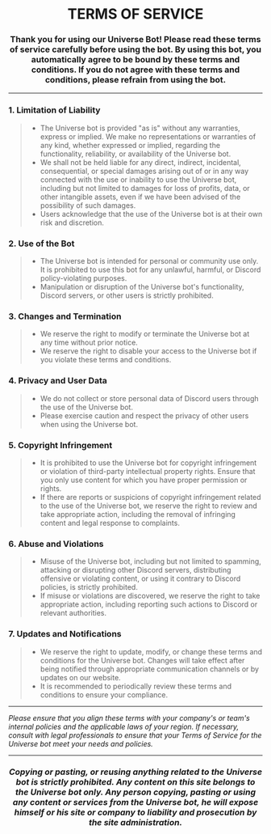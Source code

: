 <h1 align="center">TERMS OF SERVICE</h1>

<h3 align="center">
  Thank you for using our Universe Bot! Please read these terms of service carefully before using the bot. By using this bot, you automatically agree to be bound by these terms and conditions. If you do not agree with these terms and conditions, please refrain from using the bot.
</h3>

------
### 1. Limitation of Liability
> - The Universe bot is provided "as is" without any warranties, express or implied. We make no representations or warranties of any kind, whether expressed or implied, regarding the functionality, reliability, or availability of the Universe bot.
> - We shall not be held liable for any direct, indirect, incidental, consequential, or special damages arising out of or in any way connected with the use or inability to use the Universe bot, including but not limited to damages for loss of profits, data, or other intangible assets, even if we have been advised of the possibility of such damages.
> - Users acknowledge that the use of the Universe bot is at their own risk and discretion.

### 2. Use of the Bot
> - The Universe bot is intended for personal or community use only. It is prohibited to use this bot for any unlawful, harmful, or Discord policy-violating purposes.
> - Manipulation or disruption of the Universe bot's functionality, Discord servers, or other users is strictly prohibited.

### 3. Changes and Termination
> - We reserve the right to modify or terminate the Universe bot at any time without prior notice.
> - We reserve the right to disable your access to the Universe bot if you violate these terms and conditions.

### 4. Privacy and User Data
> - We do not collect or store personal data of Discord users through the use of the Universe bot.
> - Please exercise caution and respect the privacy of other users when using the Universe bot.

### 5. Copyright Infringement
> - It is prohibited to use the Universe bot for copyright infringement or violation of third-party intellectual property rights. Ensure that you only use content for which you have proper permission or rights.
> - If there are reports or suspicions of copyright infringement related to the use of the Universe bot, we reserve the right to review and take appropriate action, including the removal of infringing content and legal response to complaints.

### 6. Abuse and Violations
> - Misuse of the Universe bot, including but not limited to spamming, attacking or disrupting other Discord servers, distributing offensive or violating content, or using it contrary to Discord policies, is strictly prohibited.
> - If misuse or violations are discovered, we reserve the right to take appropriate action, including reporting such actions to Discord or relevant authorities.

### 7. Updates and Notifications
> - We reserve the right to update, modify, or change these terms and conditions for the Universe bot. Changes will take effect after being notified through appropriate communication channels or by updates on our website.
> - It is recommended to periodically review these terms and conditions to ensure your compliance.

------
<i>Please ensure that you align these terms with your company's or team's internal policies and the applicable laws of your region. If necessary, consult with legal professionals to ensure that your Terms of Service for the Universe bot meet your needs and policies.</i>

------
<h3 align="center"><i>Copying or pasting, or reusing anything related to the Universe bot is strictly prohibited. Any content on this site belongs to the Universe bot only. Any person copying, pasting or using any content or services from the Universe bot, he will expose himself or his site or company to liability and prosecution by the site administration.
</i></h3>
